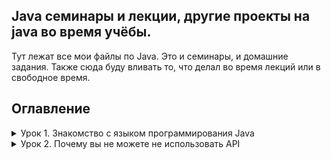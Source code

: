 ## Java семинары и лекции, другие проекты на java во время учёбы.

Тут лежат все мои файлы по Java. Это и семинары, и домашние задания. Также сюда буду вливать то, что делал во время
лекций или в свободное время.

## Оглавление

<details><summary>Урок 1. Знакомство с языком программирования Java</summary>
* [Семинар 1](https://github.com/SergeiSlobodchikov/Java/tree/main/src/Seminar1)
</details>
<details><summary>Урок 2. Почему вы не можете не использовать API</summary>
* [Семинар 2](https://github.com/SergeiSlobodchikov/Java/tree/main/src/Seminar2)</details>